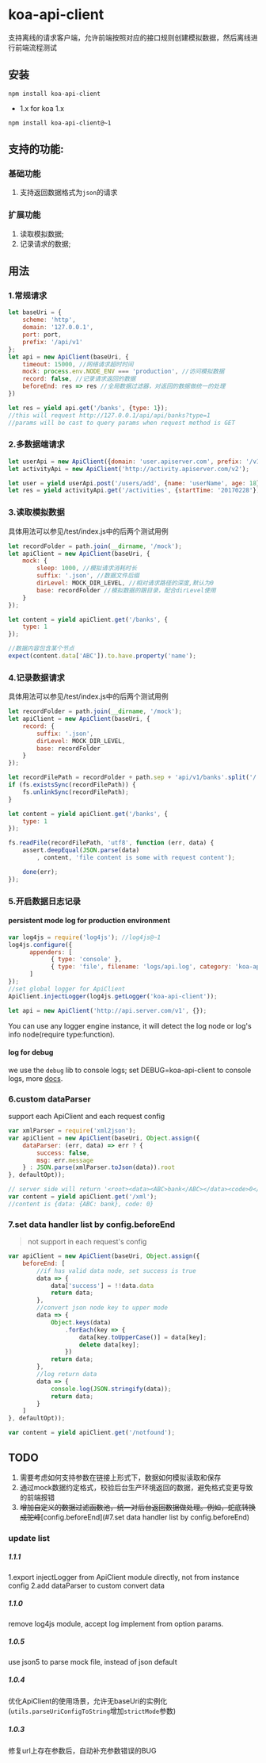 # koa-api-client
支持离线的请求客户端，允许前端按照对应的接口规则创建模拟数据，然后离线进行前端流程测试

## 安装
```
npm install koa-api-client
```

* 1.x for koa 1.x
```
npm install koa-api-client@~1
```

## 支持的功能:

### 基础功能
1. 支持返回数据格式为`json`的请求

### 扩展功能
1. 读取模拟数据;
2. 记录请求的数据;

## 用法

### 1.常规请求
```js
let baseUri = {
    scheme: 'http',
    domain: '127.0.0.1',
    port: port,
    prefix: '/api/v1'
};
let api = new ApiClient(baseUri, {
    timeout: 15000, //网络请求超时时间
    mock: process.env.NODE_ENV === 'production', //访问模拟数据
    record: false, //记录请求返回的数据
    beforeEnd: res => res //全局数据过滤器，对返回的数据做统一的处理
})

let res = yield api.get('/banks', {type: 1});
//this will request http://127.0.0.1/api/api/banks?type=1
//params will be cast to query params when request method is GET
```

### 2.多数据端请求
```js
let userApi = new ApiClient({domain: 'user.apiserver.com', prefix: '/v1'});
let activityApi = new ApiClient('http://activity.apiserver.com/v2');

let user = yield userApi.post('/users/add', {name: 'userName', age: 18})
let res = yield activityApi.get('/activities', {startTime: '20170228'})
```

### 3.读取模拟数据
具体用法可以参见/test/index.js中的后两个测试用例
```js
let recordFolder = path.join(__dirname, '/mock');
let apiClient = new ApiClient(baseUri, {
    mock: {
        sleep: 1000, //模拟请求消耗时长
        suffix: '.json', //数据文件后缀
        dirLevel: MOCK_DIR_LEVEL, //相对请求路径的深度,默认为0
        base: recordFolder //模拟数据的跟目录，配合dirLevel使用
    }
});

let content = yield apiClient.get('/banks', {
    type: 1
});

//数据内容包含某个节点
expect(content.data['ABC']).to.have.property('name');
```

### 4.记录数据请求
具体用法可以参见/test/index.js中的后两个测试用例
```js
let recordFolder = path.join(__dirname, '/mock');
let apiClient = new ApiClient(baseUri, {
    record: {
        suffix: '.json',
        dirLevel: MOCK_DIR_LEVEL,
        base: recordFolder
    }
});

let recordFilePath = recordFolder + path.sep + 'api/v1/banks'.split('/').slice(MOCK_DIR_LEVEL).join(path.sep) + '.json';
if (fs.existsSync(recordFilePath)) {
    fs.unlinkSync(recordFilePath);
}

let content = yield apiClient.get('/banks', {
    type: 1
});

fs.readFile(recordFilePath, 'utf8', function (err, data) {
    assert.deepEqual(JSON.parse(data)
        , content, 'file content is some with request content');

    done(err);
});
```

### 5.开启数据日志记录
#### persistent mode log for production environment
```js
var log4js = require('log4js'); //log4js@~1
log4js.configure({
      appenders: [
            { type: 'console' },
            { type: 'file', filename: 'logs/api.log', category: 'koa-api-client' }
      ]
});
//set global logger for ApiClient
ApiClient.injectLogger(log4js.getLogger('koa-api-client'));

let api = new ApiClient('http://api.server.com/v1', {});
```
You can use any logger engine instance, it will detect the log node or log's info node(require type:function).

#### log for debug
we use the `debug` lib to console logs; set DEBUG=koa-api-client to console logs, more [docs](https://github.com/visionmedia/debug#windows-note).

### 6.custom dataParser
support each ApiClient and each request config
```js
var xmlParser = require('xml2json');
var apiClient = new ApiClient(baseUri, Object.assign({
    dataParser: (err, data) => err ? {
        success: false,
        msg: err.message
    } : JSON.parse(xmlParser.toJson(data)).root
}, defaultOpt));

// server side will return '<root><data><ABC>bank</ABC></data><code>0</code></root>'
var content = yield apiClient.get('/xml');
//content is {data: {ABC: bank}, code: 0}
```

### 7.set data handler list by config.beforeEnd
> not support in each request's config
```js
var apiClient = new ApiClient(baseUri, Object.assign({
    beforeEnd: [
        //if has valid data node, set success is true
        data => {
            data['success'] = !!data.data
            return data;
        },
        //convert json node key to upper mode
        data => {
            Object.keys(data)
                .forEach(key => {
                    data[key.toUpperCase()] = data[key];
                    delete data[key];
                })
            return data;
        },
        //log return data
        data => {
            console.log(JSON.stringify(data));
            return data;
        }
    ]
}, defaultOpt));

var content = yield apiClient.get('/notfound');
```
## TODO
1. 需要考虑如何支持参数在链接上形式下，数据如何模拟读取和保存
2. 通过mock数据约定格式，校验后台生产环境返回的数据，避免格式变更导致的前端报错
3. ~~增加自定义的数据过滤函数池，统一对后台返回数据做处理。例如，蛇底转换成驼峰~~[config.beforeEnd](#7.set data handler list by config.beforeEnd)

### update list

##### 1.1.1
1.export injectLogger from ApiClient module directly, not from instance config
2.add dataParser to custom convert data

##### 1.1.0
remove log4js module, accept log implement from option params. 

##### 1.0.5
use json5 to parse mock file, instead of json default

##### 1.0.4
优化ApiClient的使用场景，允许无baseUri的实例化(`utils.parseUriConfigToString`增加`strictMode`参数)

##### 1.0.3
修复url上存在参数后，自动补充参数错误的BUG

